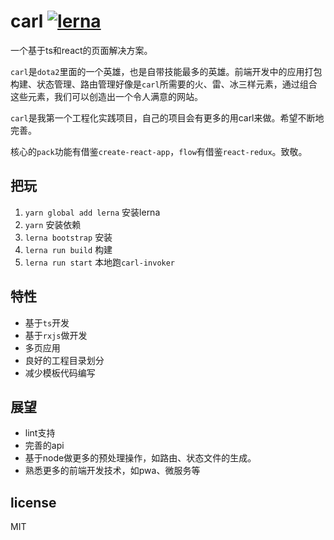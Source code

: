 # carl [![lerna](https://img.shields.io/badge/maintained%20with-lerna-cc00ff.svg)](https://lernajs.io/)

一个基于ts和react的页面解决方案。

`carl`是`dota2`里面的一个英雄，也是自带技能最多的英雄。前端开发中的应用打包构建、状态管理、路由管理好像是`carl`所需要的火、雷、冰三样元素，通过组合这些元素，我们可以创造出一个令人满意的网站。

`carl`是我第一个工程化实践项目，自己的项目会有更多的用carl来做。希望不断地完善。

核心的`pack`功能有借鉴`create-react-app`，`flow`有借鉴`react-redux`。致敬。

## 把玩

1. `yarn global add lerna` 安装lerna
2. `yarn` 安装依赖
3. `lerna bootstrap` 安装
4. `lerna run build` 构建
5. `lerna run start` 本地跑`carl-invoker`

## 特性

- 基于`ts`开发
- 基于`rxjs`做开发
- 多页应用
- 良好的工程目录划分
- 减少模板代码编写

## 展望

- lint支持
- 完善的api
- 基于node做更多的预处理操作，如路由、状态文件的生成。
- 熟悉更多的前端开发技术，如pwa、微服务等

## license

MIT
